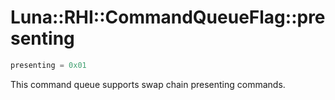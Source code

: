 # Luna::RHI::CommandQueueFlag::presenting

```c++
presenting = 0x01
```

This command queue supports swap chain presenting commands. 

